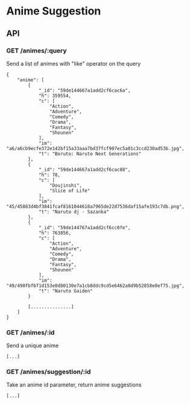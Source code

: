 # Anime Suggestion

## API

### GET /animes/:query
Send a list of animes with "like" operator on the query 

```
{
    "anime": [
        {
            "_id": "59de144667a1add2cf6cac6a",
            "h": 359554,
            "c": [
                "Action",
                "Adventure",
                "Comedy",
                "Drama",
                "Fantasy",
                "Shounen"
            ],
            "im": "a6/a6cb9ecfe372e142bf15a33aaa7bd37fcf907ec5a01c3ccd230ad53b.jpg",
            "t": "Boruto: Naruto Next Generations"
        },
        {
            "_id": "59de144667a1add2cf6cac88",
            "h": 78,
            "c": [
                "Doujinshi",
                "Slice of Life"
            ],
            "im": "45/45883d4bf3841fcaf8161044618a7965de22d7536daf15afe193c7db.png",
            "t": "Naruto dj - Sazanka"
        },
        {
            "_id": "59de144767a1add2cf6cc0fe",
            "h": 763856,
            "c": [
                "Action",
                "Adventure",
                "Comedy",
                "Drama",
                "Fantasy",
                "Shounen"
            ],
            "im": "49/490fbf6f1d153e0d80130e7a1cb8ddc9cd5e6462a8d9b52858e0ef75.jpg",
            "t": "Naruto Gaiden"
        }
        
        [...............]
    ]
}
```

### GET /animes/:id
Send a unique anime

```
[...]
```

### GET /animes/suggestion/:id
Take an anime id parameter, return anime suggestions
```
[...]
``` 

